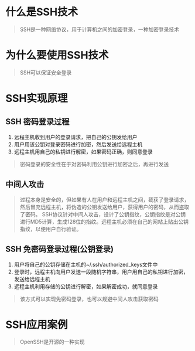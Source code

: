 # 什么是SSH技术
> SSH是一种网络协议，用于计算机之间的加密登录，一种加密登录技术

# 为什么要使用SSH技术
> SSH可以保证安全登录

# SSH实现原理
## SSH 密码登录过程
1. 远程主机收到用户的登录请求，把自己的公钥发给用户
2. 用户用该公钥对登录密码进行加密，然后发送给远程主机
3. 远程主机用自己的私钥进行解密，如果密码正确，则同意登录
> 密码登录的安全性在于对密码利用公钥进行加密之后，再进行发送
## 中间人攻击
> 过程本身是安全的，但如果有人在用户和远程主机之间，截获了登录请求，然后冒充远程主机，将伪造的公钥发送给用户，获得用户的密码，从而盗取了密码。
> SSH协议针对中间人攻击，设计了公钥指纹，公钥指纹是对公钥进行MD5计算，生成128位的指纹。远程主机必须在自己的网站上贴出公钥指纹，以便用户自行验证。
## SSH 免密码登录过程(公钥登录)
1. 用户将自己的公钥存储在主机的~/.ssh/authorized_keys文件中
2. 登录时，远程主机向用户发送一段随机字符串，用户用自己的私钥进行加密，发送给远程主机
3. 远程主机利用存储的公钥进行解密，如果解密成功，就同意登录
> 该方式可以实现免密码登录，也可以规避中间人攻击获取密码
# SSH应用案例
> OpenSSH是开源的一种实现